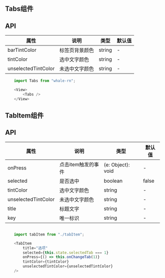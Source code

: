 ## Tabs组件

## API
属性 | 说明 | 类型 | 默认值
----|-----|------|------
| barTintColor | 标签页背景颜色 | string | - |
| tintColor    | 选中文字颜色 | string | - |
| unselectedTintColor | 未选中文字颜色 | string | - |

```js
    import Tabs from "whale-rn";

    <View>
        <Tabs />
    </View>
```

## TabItem组件

## API
属性 | 说明 | 类型 | 默认值
----|-----|------|------
| onPress | 点击item触发的事件 | (e: Object): void | - |
| selected | 是否选中 | boolean | false |
| tintColor    | 选中文字颜色 | string | - |
| unselectedTintColor | 未选中文字颜色 | string | - |
| title | 标题文字 | string | - |
| key | 唯一标识 | string | - | ？

```js

    import tabItem from "./tabItem";

    <TabItem
        title="选项"
        selected={this.state.selectedTab === 1}
        onPress={() => this.onChangeTab(1)}
        tintColor={tintColor}
        unselectedTintColor={unselectedTintColor}
    />
```